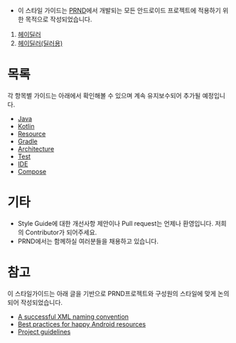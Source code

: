 - 이 스타일 가이드는 [PRND](http://www.prnd.co.kr/)에서 개발되는 모든 안드로이드 프로젝트에 적용하기 위한 목적으로 작성되었습니다.
1. [헤이딜러](https://play.google.com/store/apps/details?id=kr.perfectree.heydealer&hl=ko)
2. [헤이딜러(딜러용)](https://play.google.com/store/apps/details?id=kr.perfectree.heydealerfordealer)

# 목록
각 항목별 가이드는 아래에서 확인해볼 수 있으며 계속 유지보수되어 추가될 예정입니다.
- [Java](Java.md)
- [Kotlin](Kotlin.md)
- [Resource](Resource.md)
- [Gradle](Gradle.md)
- [Architecture](Architecture.md)
- [Test](Test.md)
- [IDE](IDE.md)
- [Compose](Compose.md)


# 기타
- Style Guide에 대한 개선사항 제안이나 Pull request는 언제나 환영입니다. 저희의 Contributor가 되어주세요.
- PRND에서는 함께하실 여러분들을 채용하고 있습니다.

# 참고
이 스타일가이드는 아래 글을 기반으로 PRND프로젝트와 구성원의 스타일에 맞게 논의되어 작성되었습니다.
- [A successful XML naming convention](https://jeroenmols.com/blog/2016/03/07/resourcenaming/)
- [Best practices for happy Android resources](https://blog.shazam.com/best-practices-for-happy-android-resources-9445c1b521d6)
- [Project guidelines](https://github.com/ribot/android-guidelines/blob/master/project_and_code_guidelines.md)
